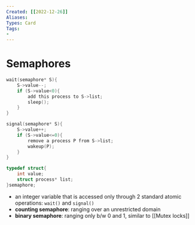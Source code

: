 ```yaml
---
Created: [[2022-12-26]]
Aliases: 
Types: Card
Tags: 
- 
---
```

# Semaphores
```C
wait(semaphore* S){
	S->value--;
	if (S->value<0){
		add this process to S->list;
		sleep();
	}
}

signal(semaphore* S){
	S->value++;
	if (S->value<=0){
		remove a process P from S->list;
		wakeup(P);
	}
}

typedef struct{
	int value;
	struct process* list;
}semaphore;
```
- an integer variable that is accessed only through 2 standard atomic operations: `wait()` and `signal()`
- **counting semaphore**: ranging over an unrestricted domain
- **binary semaphore**: ranging only b/w 0 and 1, similar to [[Mutex locks]]